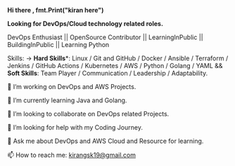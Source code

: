 
**Hi there , fmt.Print("kiran here")**

**Looking for DevOps/Cloud technology related roles.**

DevOps Enthusiast || OpenSource Contributor || LearningInPublic || BuildingInPublic || Learning Python

Skills: -> **Hard Skills***: Linux / Git and GitHub / Docker / Ansible / Terraform / Jenkins / GitHub Actions / Kubernetes / AWS / Python / Golang / YAML && **Soft Skills**: Team Player / Communication / Leadership / Adaptability.

🔭 I’m working on DevOps and AWS Projects.

🌱 I’m currently learning Java and Golang.

👯 I’m looking to collaborate on DevOps related Projects.

🤔 I’m looking for help with my Coding Journey.

💬 Ask me about DevOps and AWS Cloud and Resource for learning.

📫 How to reach me: kirangsk19@gmail.com
